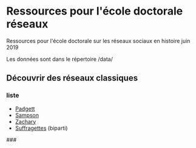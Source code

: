 # Ressources pour l'école doctorale réseaux
Ressources pour l'école doctorale sur les réseaux sociaux en histoire juin 2019

Les données sont dans le répertoire /data/

## Découvrir des réseaux classiques 
###  liste
* [Padgett](https://github.com/PirehP1/RessourcesReseauxED/blob/master/script/padgett.md)
* [Sampson](https://github.com/PirehP1/RessourcesReseauxED/blob/master/script/sampson.md)
* [Zachary](https://github.com/PirehP1/RessourcesReseauxED/blob/master/script/karate.md)
* [Suffragettes](https://github.com/PirehP1/RessourcesReseauxED/blob/master/script/suffragettes.md) (biparti)


### 

